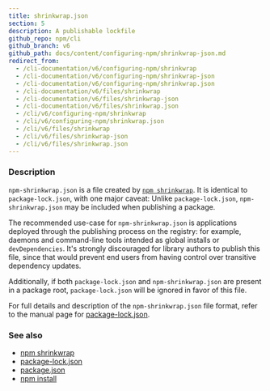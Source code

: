 ```yaml
---
title: shrinkwrap.json
section: 5
description: A publishable lockfile
github_repo: npm/cli
github_branch: v6
github_path: docs/content/configuring-npm/shrinkwrap-json.md
redirect_from:
  - /cli-documentation/v6/configuring-npm/shrinkwrap
  - /cli-documentation/v6/configuring-npm/shrinkwrap-json
  - /cli-documentation/v6/configuring-npm/shrinkwrap.json
  - /cli-documentation/v6/files/shrinkwrap
  - /cli-documentation/v6/files/shrinkwrap-json
  - /cli-documentation/v6/files/shrinkwrap.json
  - /cli/v6/configuring-npm/shrinkwrap
  - /cli/v6/configuring-npm/shrinkwrap.json
  - /cli/v6/files/shrinkwrap
  - /cli/v6/files/shrinkwrap-json
  - /cli/v6/files/shrinkwrap.json
---
```


### Description

`npm-shrinkwrap.json` is a file created by [`npm shrinkwrap`](/cli/v6/commands/npm-shrinkwrap). It is identical to
`package-lock.json`, with one major caveat: Unlike `package-lock.json`,
`npm-shrinkwrap.json` may be included when publishing a package.

The recommended use-case for `npm-shrinkwrap.json` is applications deployed
through the publishing process on the registry: for example, daemons and
command-line tools intended as global installs or `devDependencies`. It's
strongly discouraged for library authors to publish this file, since that would
prevent end users from having control over transitive dependency updates.

Additionally, if both `package-lock.json` and `npm-shrinkwrap.json` are present
in a package root, `package-lock.json` will be ignored in favor of this file.

For full details and description of the `npm-shrinkwrap.json` file format, refer
to the manual page for [package-lock.json](/cli/v6/configuring-npm/package-lock-json).

### See also

* [npm shrinkwrap](/cli/v6/commands/npm-shrinkwrap)
* [package-lock.json](/cli/v6/configuring-npm/package-lock-json)
* [package.json](/cli/v6/configuring-npm/package-json)
* [npm install](/cli/v6/commands/npm-install)
